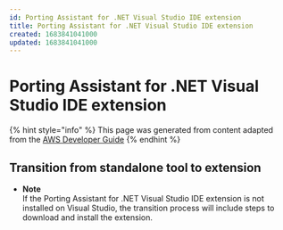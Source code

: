 ```yaml
---
id: Porting Assistant for .NET Visual Studio IDE extension
title: Porting Assistant for .NET Visual Studio IDE extension
created: 1683841041000
updated: 1683841041000
---
```

# Porting Assistant for .NET Visual Studio IDE extension

{% hint style="info" %}
This page was generated from content adapted from the [AWS Developer Guide](https://github.com/awsdocs/porting-assistant-user-guide.git)
{% endhint %}

## Transition from standalone tool to extension

- **Note**  
If the Porting Assistant for \.NET Visual Studio IDE extension is not installed on Visual Studio, the transition process will include steps to download and install the extension\.

